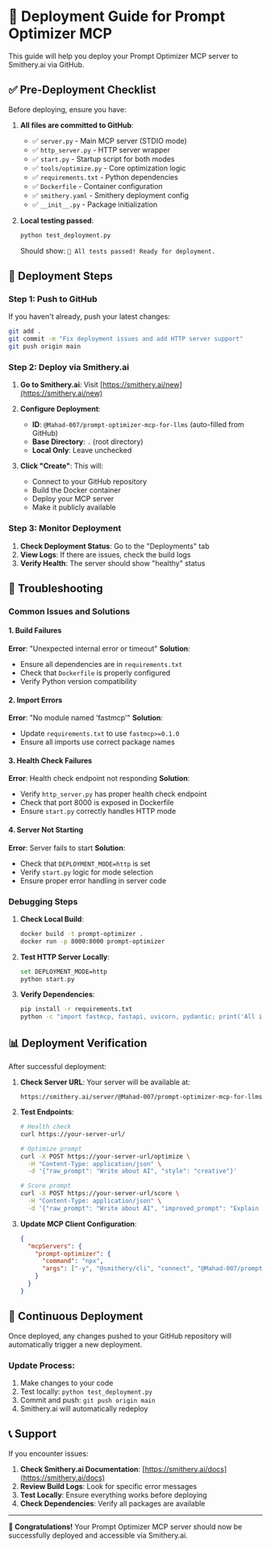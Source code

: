 # 🚀 Deployment Guide for Prompt Optimizer MCP

This guide will help you deploy your Prompt Optimizer MCP server to Smithery.ai via GitHub.

## ✅ Pre-Deployment Checklist

Before deploying, ensure you have:

1. **All files are committed to GitHub**:
   - ✅ `server.py` - Main MCP server (STDIO mode)
   - ✅ `http_server.py` - HTTP server wrapper
   - ✅ `start.py` - Startup script for both modes
   - ✅ `tools/optimize.py` - Core optimization logic
   - ✅ `requirements.txt` - Python dependencies
   - ✅ `Dockerfile` - Container configuration
   - ✅ `smithery.yaml` - Smithery deployment config
   - ✅ `__init__.py` - Package initialization

2. **Local testing passed**:
   ```bash
   python test_deployment.py
   ```
   Should show: `🎉 All tests passed! Ready for deployment.`

## 🚀 Deployment Steps

### Step 1: Push to GitHub

If you haven't already, push your latest changes:

```bash
git add .
git commit -m "Fix deployment issues and add HTTP server support"
git push origin main
```

### Step 2: Deploy via Smithery.ai

1. **Go to Smithery.ai**: Visit [https://smithery.ai/new](https://smithery.ai/new)

2. **Configure Deployment**:
   - **ID**: `@Mahad-007/prompt-optimizer-mcp-for-llms` (auto-filled from GitHub)
   - **Base Directory**: `.` (root directory)
   - **Local Only**: Leave unchecked

3. **Click "Create"**: This will:
   - Connect to your GitHub repository
   - Build the Docker container
   - Deploy your MCP server
   - Make it publicly available

### Step 3: Monitor Deployment

1. **Check Deployment Status**: Go to the "Deployments" tab
2. **View Logs**: If there are issues, check the build logs
3. **Verify Health**: The server should show "healthy" status

## 🔧 Troubleshooting

### Common Issues and Solutions

#### 1. Build Failures
**Error**: "Unexpected internal error or timeout"
**Solution**: 
- Ensure all dependencies are in `requirements.txt`
- Check that `Dockerfile` is properly configured
- Verify Python version compatibility

#### 2. Import Errors
**Error**: "No module named 'fastmcp'"
**Solution**: 
- Update `requirements.txt` to use `fastmcp>=0.1.0`
- Ensure all imports use correct package names

#### 3. Health Check Failures
**Error**: Health check endpoint not responding
**Solution**:
- Verify `http_server.py` has proper health check endpoint
- Check that port 8000 is exposed in Dockerfile
- Ensure `start.py` correctly handles HTTP mode

#### 4. Server Not Starting
**Error**: Server fails to start
**Solution**:
- Check that `DEPLOYMENT_MODE=http` is set
- Verify `start.py` logic for mode selection
- Ensure proper error handling in server code

### Debugging Steps

1. **Check Local Build**:
   ```bash
   docker build -t prompt-optimizer .
   docker run -p 8000:8000 prompt-optimizer
   ```

2. **Test HTTP Server Locally**:
   ```bash
   set DEPLOYMENT_MODE=http
   python start.py
   ```

3. **Verify Dependencies**:
   ```bash
   pip install -r requirements.txt
   python -c "import fastmcp, fastapi, uvicorn, pydantic; print('All imports successful')"
   ```

## 📊 Deployment Verification

After successful deployment:

1. **Check Server URL**: Your server will be available at:
   ```
   https://smithery.ai/server/@Mahad-007/prompt-optimizer-mcp-for-llms
   ```

2. **Test Endpoints**:
   ```bash
   # Health check
   curl https://your-server-url/
   
   # Optimize prompt
   curl -X POST https://your-server-url/optimize \
     -H "Content-Type: application/json" \
     -d '{"raw_prompt": "Write about AI", "style": "creative"}'
   
   # Score prompt
   curl -X POST https://your-server-url/score \
     -H "Content-Type: application/json" \
     -d '{"raw_prompt": "Write about AI", "improved_prompt": "Explain artificial intelligence"}'
   ```

3. **Update MCP Client Configuration**:
   ```json
   {
     "mcpServers": {
       "prompt-optimizer": {
         "command": "npx",
         "args": ["-y", "@smithery/cli", "connect", "@Mahad-007/prompt-optimizer-mcp-for-llms"]
       }
     }
   }
   ```

## 🔄 Continuous Deployment

Once deployed, any changes pushed to your GitHub repository will automatically trigger a new deployment.

### Update Process:
1. Make changes to your code
2. Test locally: `python test_deployment.py`
3. Commit and push: `git push origin main`
4. Smithery.ai will automatically redeploy

## 📞 Support

If you encounter issues:

1. **Check Smithery.ai Documentation**: [https://smithery.ai/docs](https://smithery.ai/docs)
2. **Review Build Logs**: Look for specific error messages
3. **Test Locally**: Ensure everything works before deploying
4. **Check Dependencies**: Verify all packages are available

---

**🎉 Congratulations!** Your Prompt Optimizer MCP server should now be successfully deployed and accessible via Smithery.ai. 